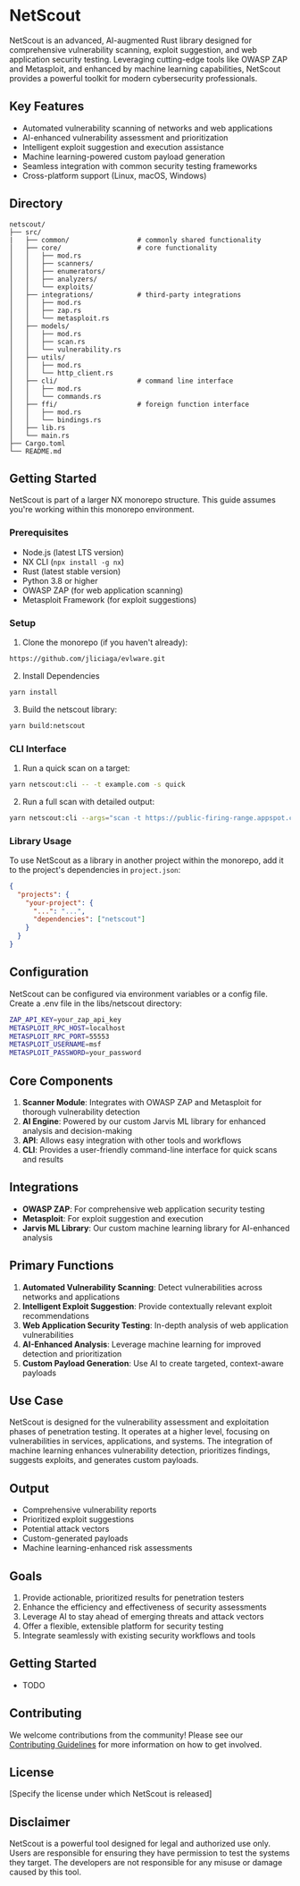 # NetScout

NetScout is an advanced, AI-augmented Rust library designed for comprehensive vulnerability scanning, exploit suggestion, and web application security testing. Leveraging cutting-edge tools like OWASP ZAP and Metasploit, and enhanced by machine learning capabilities, NetScout provides a powerful toolkit for modern cybersecurity professionals.

## Key Features

- Automated vulnerability scanning of networks and web applications
- AI-enhanced vulnerability assessment and prioritization
- Intelligent exploit suggestion and execution assistance
- Machine learning-powered custom payload generation
- Seamless integration with common security testing frameworks
- Cross-platform support (Linux, macOS, Windows)

## Directory

```
netscout/
├── src/
|   ├── common/                 # commonly shared functionality    
│   ├── core/                   # core functionality
│   │   ├── mod.rs
│   │   ├── scanners/
│   │   ├── enumerators/
│   │   ├── analyzers/
│   │   └── exploits/
│   ├── integrations/           # third-party integrations
│   │   ├── mod.rs
│   │   ├── zap.rs
│   │   └── metasploit.rs
│   ├── models/
│   │   ├── mod.rs
│   │   ├── scan.rs
│   │   └── vulnerability.rs
│   ├── utils/
│   │   ├── mod.rs
│   │   └── http_client.rs
│   ├── cli/                    # command line interface
│   │   ├── mod.rs
│   │   └── commands.rs
│   ├── ffi/                    # foreign function interface
│   │   ├── mod.rs
│   │   └── bindings.rs
│   ├── lib.rs
│   └── main.rs
├── Cargo.toml
└── README.md

```

## Getting Started

NetScout is part of a larger NX monorepo structure. This guide assumes you're working within this monorepo environment.

### Prerequisites

- Node.js (latest LTS version)
- NX CLI (`npx install -g nx`)
- Rust (latest stable version)
- Python 3.8 or higher
- OWASP ZAP (for web application scanning)
- Metasploit Framework (for exploit suggestions)

### Setup

1. Clone the monorepo (if you haven't already):
```bash
https://github.com/jliciaga/evlware.git
```
2. Install Dependencies
```bash
yarn install
```
3. Build the netscout library:
```bash
yarn build:netscout
```
### CLI Interface
1. Run a quick scan on a target:
```bash
yarn netscout:cli -- -t example.com -s quick
```
2. Run a full scan with detailed output:
```bash
yarn netscout:cli --args="scan -t https://public-firing-range.appspot.com/ -sp 1 -en 8000"
```

### Library Usage
To use NetScout as a library in another project within the monorepo, add it to the project's dependencies in `project.json`:
```json
{
  "projects": {
    "your-project": {
      "...": "...",
      "dependencies": ["netscout"]
    }
  }
}
```

## Configuration
NetScout can be configured via environment variables or a config file. Create a .env file in the libs/netscout directory:
```bash
ZAP_API_KEY=your_zap_api_key
METASPLOIT_RPC_HOST=localhost
METASPLOIT_RPC_PORT=55553
METASPLOIT_USERNAME=msf
METASPLOIT_PASSWORD=your_password
```

## Core Components

1. **Scanner Module**: Integrates with OWASP ZAP and Metasploit for thorough vulnerability detection
2. **AI Engine**: Powered by our custom Jarvis ML library for enhanced analysis and decision-making
3. **API**: Allows easy integration with other tools and workflows
4. **CLI**: Provides a user-friendly command-line interface for quick scans and results

## Integrations

- **OWASP ZAP**: For comprehensive web application security testing
- **Metasploit**: For exploit suggestion and execution
- **Jarvis ML Library**: Our custom machine learning library for AI-enhanced analysis

## Primary Functions

1. **Automated Vulnerability Scanning**: Detect vulnerabilities across networks and applications
2. **Intelligent Exploit Suggestion**: Provide contextually relevant exploit recommendations
3. **Web Application Security Testing**: In-depth analysis of web application vulnerabilities
4. **AI-Enhanced Analysis**: Leverage machine learning for improved detection and prioritization
5. **Custom Payload Generation**: Use AI to create targeted, context-aware payloads

## Use Case

NetScout is designed for the vulnerability assessment and exploitation phases of penetration testing. It operates at a higher level, focusing on vulnerabilities in services, applications, and systems. The integration of machine learning enhances vulnerability detection, prioritizes findings, suggests exploits, and generates custom payloads.

## Output

- Comprehensive vulnerability reports
- Prioritized exploit suggestions
- Potential attack vectors
- Custom-generated payloads
- Machine learning-enhanced risk assessments

## Goals

1. Provide actionable, prioritized results for penetration testers
2. Enhance the efficiency and effectiveness of security assessments
3. Leverage AI to stay ahead of emerging threats and attack vectors
4. Offer a flexible, extensible platform for security testing
5. Integrate seamlessly with existing security workflows and tools

## Getting Started

- TODO

## Contributing

We welcome contributions from the community! Please see our [Contributing Guidelines](CONTRIBUTING.md) for more information on how to get involved.

## License

[Specify the license under which NetScout is released]

## Disclaimer

NetScout is a powerful tool designed for legal and authorized use only. Users are responsible for ensuring they have permission to test the systems they target. The developers are not responsible for any misuse or damage caused by this tool.